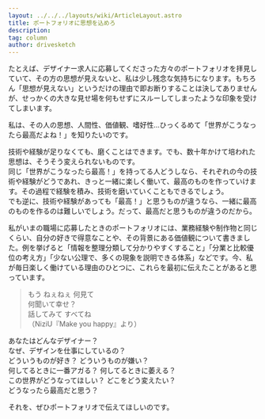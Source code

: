 ```yaml
---
layout: ../../../layouts/wiki/ArticleLayout.astro
title: ポートフォリオに思想を込めろ
description:
tag: column
author: drivesketch
---
```


たとえば、デザイナー求人に応募してくださった方々のポートフォリオを拝見していて、その方の思想が見えないと、私は少し残念な気持ちになります。もちろん「思想が見えない」というだけの理由で即お断りすることは決してありませんが、せっかくの大きな見せ場を何もせずにスルーしてしまったような印象を受けてしまいます。

私は、その人の思想、人間性、価値観、嗜好性…ひっくるめて「世界がこうなったら最高だよね！」を知りたいのです。

技術や経験が足りなくても、磨くことはできます。でも、数十年かけて培われた思想は、そうそう変えられないものです。  
同じ「世界がこうなったら最高！」を持ってる人どうしなら、それぞれの今の技術や経験がどうであれ、きっと一緒に楽しく働いて、最高のものを作っていけます。その過程で経験を積み、技術を磨いていくこともできるでしょう。  
でも逆に、技術や経験があっても「最高！」と思うものが違うなら、一緒に最高のものを作るのは難しいでしょう。だって、最高だと思うものが違うのだから。

私がいまの職場に応募したときのポートフォリオには、業務経験や制作物と同じくらい、自分の好きで得意なことや、その背景にある価値観について書きました。例を挙げると「情報を整理分類して分かりやすくすること」「分業と比較優位の考え方」「少ない公理で、多くの現象を説明できる体系」などです。今、私が毎日楽しく働けている理由のひとつに、これらを最初に伝えたことがあると思っています。

> もう ねぇねぇ 何見て  
> 何聞いて幸せ？  
> 話してみて すべてね  
> （NiziU『Make you happy』より）

あなたはどんなデザイナー？  
なぜ、デザインを仕事にしているの？  
どういうものが好き？ どういうものが嫌い？  
何してるときに一番アガる？ 何してるときに萎える？  
この世界がどうなってほしい？ どこをどう変えたい？  
どうなったら最高だと思う？  

それを、ぜひポートフォリオで伝えてほしいのです。





